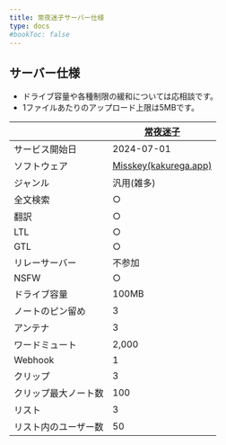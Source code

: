 ```yaml
---
title: 常夜迷子サーバー仕様
type: docs
#bookToc: false
---
```


## サーバー仕様

- ドライブ容量や各種制限の緩和については応相談です。
- 1ファイルあたりのアップロード上限は5MBです。

|  | [常夜迷子](https://misskey.city)|
| --- | --- |
| サービス開始日 | 2024-07-01 |
| ソフトウェア | [Misskey(kakurega.app)](https://github.com/hideki0403/kakurega.app) |
| ジャンル | 汎用(雑多) |
| 全文検索 | ○ |
| 翻訳 | ○ |
| LTL | ○ |
| GTL | ○ | 
| リレーサーバー | 不参加 |
| NSFW | ○ |
| ドライブ容量 | 100MB |
| ノートのピン留め | 3 |
| アンテナ | 3 |
| ワードミュート | 2,000 |
| Webhook | 1 |
| クリップ | 3 |
| クリップ最大ノート数 | 100 |
| リスト | 3 |
| リスト内のユーザー数 | 50 |